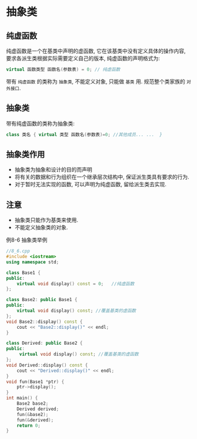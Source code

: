 # 抽象类

## 纯虚函数

纯虚函数是一个在基类中声明的虚函数, 它在该基类中没有定义具体的操作内容,
要求各派生类根据实际需要定义自己的版本, 纯虚函数的声明格式为:

```cpp
virtual 函数类型 函数名(参数表) = 0; // 纯虚函数
```

带有 `纯虚函数` 的类称为 `抽象类`, 不能定义对象, 只能做 `基类` 用.
规范整个类家族的 `对外接口`.

## 抽象类

带有纯虚函数的类称为抽象类:

```cpp
class 类名 { virtual 类型 函数名(参数表)=0; //其他成员... ...  }
```

## 抽象类作用

+ 抽象类为抽象和设计的目的而声明
+ 将有关的数据和行为组织在一个继承层次结构中, 保证派生类具有要求的行为.
+ 对于暂时无法实现的函数, 可以声明为纯虚函数, 留给派生类去实现.

## 注意

+ 抽象类只能作为基类来使用.
+ 不能定义抽象类的对象.

例8-6 抽象类举例

```cpp
//8_6.cpp
#include <iostream>
using namespace std;

class Base1 {
public:
    virtual void display() const = 0;   //纯虚函数
};

class Base2: public Base1 {
public:
    virtual void display() const; //覆盖基类的虚函数
};
void Base2::display() const {
    cout << "Base2::display()" << endl;
}

class Derived: public Base2 {
public:
     virtual void display() const; //覆盖基类的虚函数
};
void Derived::display() const {
    cout << "Derived::display()" << endl;
}
void fun(Base1 *ptr) {
    ptr->display();
}
int main() {
    Base2 base2;
    Derived derived;
    fun(&base2);
    fun(&derived);
    return 0;
}
```
